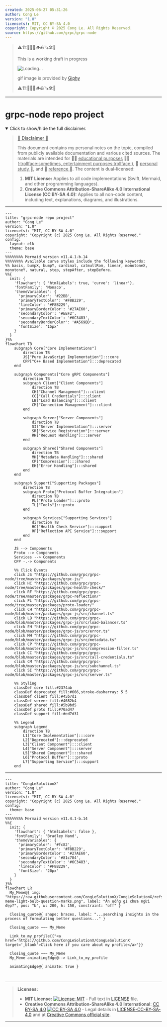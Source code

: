 ```yaml
---
created: 2025-06-27 05:31:26
author: Cong Le
version: "1.0"
license(s): MIT, CC BY-SA 4.0
copyright: Copyright © 2025 Cong Le. All Rights Reserved.
source: https://github.com/grpc/grpc-node
---
```



> ⚠️🏗️🚧🦺🧱🪵🪨🪚🛠️👷
> 
> This is a working draft in progress
> 
> ![Loading...](https://media2.giphy.com/media/v1.Y2lkPTc5MGI3NjExMXVjejV3dnVjc2o5MXd3eXBvcDR1cHlzbHQ1Z2R6YjY0ZHpmdjJ6OCZlcD12MV9pbnRlcm5hbF9naWZfYnlfaWQmY3Q9Zw/hL9q5k9dk9l0wGd4e0/giphy.gif)
>
> gif image is provided by [Giphy](https://giphy.com)
> 
> ⚠️🏗️🚧🦺🧱🪵🪨🪚🛠️👷


----




# grpc-node repo project
<details open>
<summary>Click to show/hide the full disclaimer.</summary>
   
> <ins>📢 **Disclaimer** 🚨</ins>
>
> This document contains my personal notes on the topic,
> compiled from publicly available documentation and various cited sources.
> The materials are intended for 👨‍🎓 <ins>educational purposes</ins> 👨‍🎓 (<ins>:trollface:sometimes, entertainment purposes:trollface:</ins>), 📖 <ins> personal study </ins> 📖, and 🔖 <ins> reference </ins> 🔖.
> The content is dual-licensed:
> 1. **MIT License:** Applies to all code implementations (Swift, Mermaid, and other programming languages).
> 2. **Creative Commons Attribution-ShareAlike 4.0 International License (CC BY-SA 4.0):** Applies to all non-code content, including text, explanations, diagrams, and illustrations.

</details>



---

```mermaid
---
title: "grpc-node repo project"
author: "Cong Le"
version: "1.0"
license(s): "MIT, CC BY-SA 4.0"
copyright: "Copyright (c) 2025 Cong Le. All Rights Reserved."
config:
  layout: elk
  theme: base
---
%%%%%%%% Mermaid version v11.4.1-b.14
%%%%%%%% Available curve styles include the following keywords:
%% basis, bumpX, bumpY, cardinal, catmullRom, linear, monotoneX, monotoneY, natural, step, stepAfter, stepBefore.
%%{
  init: {
    'flowchart': { 'htmlLabels': true, 'curve': 'linear'},
    'fontFamily': 'Monaco',
    'themeVariables': {
      'primaryColor': '#22BB',
      'primaryTextColor': '#F8B229',
      'lineColor': '#F8B229',
      'primaryBorderColor': '#27AE60',
      'secondaryColor': '#EEF2',
      'secondaryTextColor': '#6C3483',
      'secondaryBorderColor': '#A569BD',
      'fontSize': '15px'
    }
  }
}%%
flowchart TB
    subgraph Core["Core Implementations"]
        direction TB
        JS["Pure JavaScript Implementation"]:::core
        CPP["C++ Based Implementation"]:::deprecated
    end

    subgraph Components["Core gRPC Components"]
        direction TB
        subgraph Client["Client Components"]
            direction TB
            CH["Channel Management"]:::client
            CC["Call Credentials"]:::client
            LB["Load Balancing"]:::client
            CM["Connection Management"]:::client
        end

        subgraph Server["Server Components"]
            direction TB
            SI["Server Implementation"]:::server
            SR["Service Registration"]:::server
            RH["Request Handling"]:::server
        end

        subgraph Shared["Shared Components"]
            direction TB
            MH["Metadata Handling"]:::shared
            CP["Compression"]:::shared
            EH["Error Handling"]:::shared
        end
    end

    subgraph Support["Supporting Packages"]
        direction TB
        subgraph Proto["Protocol Buffer Integration"]
            direction TB
            PL["Proto Loader"]:::proto
            TL["Tools"]:::proto
        end

        subgraph Services["Supporting Services"]
            direction TB
            HC["Health Check Service"]:::support
            RF["Reflection API Service"]:::support
        end
    end

    JS --> Components
    Proto --> Components
    Services --> Components
    CPP -.-> Components

    %% Click Events
    click JS "https://github.com/grpc/grpc-node/tree/master/packages/grpc-js/"
    click HC "https://github.com/grpc/grpc-node/tree/master/packages/grpc-health-check/"
    click RF "https://github.com/grpc/grpc-node/tree/master/packages/grpc-reflection/"
    click PL "https://github.com/grpc/grpc-node/tree/master/packages/proto-loader/"
    click CH "https://github.com/grpc/grpc-node/blob/master/packages/grpc-js/src/channel.ts"
    click LB "https://github.com/grpc/grpc-node/blob/master/packages/grpc-js/src/load-balancer.ts"
    click EH "https://github.com/grpc/grpc-node/blob/master/packages/grpc-js/src/error.ts"
    click MH "https://github.com/grpc/grpc-node/blob/master/packages/grpc-js/src/metadata.ts"
    click CP "https://github.com/grpc/grpc-node/blob/master/packages/grpc-js/src/compression-filter.ts"
    click CC "https://github.com/grpc/grpc-node/blob/master/packages/grpc-js/src/call-credentials.ts"
    click CM "https://github.com/grpc/grpc-node/blob/master/packages/grpc-js/src/subchannel.ts"
    click SI "https://github.com/grpc/grpc-node/blob/master/packages/grpc-js/src/server.ts"

    %% Styling
    classDef core fill:#2374ab
    classDef deprecated fill:#666,stroke-dasharray: 5 5
    classDef client fill:#45b7d1
    classDef server fill:#4682b4
    classDef shared fill:#5b9bd5
    classDef proto fill:#70ad47
    classDef support fill:#ed7d31

    %% Legend
    subgraph Legend
        direction TB
        L1["Core Implementation"]:::core
        L2["Deprecated"]:::deprecated
        L3["Client Component"]:::client
        L4["Server Component"]:::server
        L5["Shared Component"]:::shared
        L6["Protocol Buffer"]:::proto
        L7["Supporting Service"]:::support
    end

```

----

<!-- 
```mermaid
%% Current Mermaid version
info
```  -->


```mermaid
---
title: "CongLeSolutionX"
author: "Cong Le"
version: "1.0"
license(s): "MIT, CC BY-SA 4.0"
copyright: "Copyright (c) 2025 Cong Le. All Rights Reserved."
config:
  theme: base
---
%%%%%%%% Mermaid version v11.4.1-b.14
%%{
  init: {
    'flowchart': { 'htmlLabels': false },
    'fontFamily': 'Bradley Hand',
    'themeVariables': {
      'primaryColor': '#fc82',
      'primaryTextColor': '#F8B229',
      'primaryBorderColor': '#27AE60',
      'secondaryColor': '#81c784',
      'secondaryTextColor': '#6C3483',
      'lineColor': '#F8B229',
      'fontSize': '20px'
    }
  }
}%%
flowchart LR
  My_Meme@{ img: "https://raw.githubusercontent.com/CongLeSolutionX/CongLeSolutionX/refs/heads/main/assets/images/My-meme-light-bulb-question-marks.png", label: "Ăn uống gì chưa ngừi đẹp?", pos: "b", w: 200, h: 150, constraint: "off" }

  Closing_quote@{ shape: braces, label: "...searching insights in the process of formulating better questions..." }
    
  Closing_quote ~~~ My_Meme
    
  Link_to_my_profile{{"<a href='https://github.com/CongLeSolutionX/CongLeSolutionX' target='_blank'>Click here if you care about my profile</a>"}}

  Closing_quote ~~~ My_Meme
  My_Meme animatingEdge@--> Link_to_my_profile
  
  animatingEdge@{ animate: true }



```

---
>**Licenses:**
>
>- **MIT License:**  [![License: MIT](https://img.shields.io/badge/License-MIT-yellow.svg)](LICENSE) - Full text in [LICENSE](LICENSE) file.
>- **Creative Commons Attribution-ShareAlike 4.0 International**: [CC BY-SA 4.0](https://creativecommons.org/licenses/by-sa/4.0/) [![CC BY-SA 4.0](https://licensebuttons.net/l/by-sa/4.0/88x31.png)](https://creativecommons.org/licenses/by-sa/4.0/) - Legal details in [LICENSE-CC-BY-SA-4.0](THE_PAST/LICENSE-CC-BY-SA-4.0) and at [Creative Commons official site](https://creativecommons.org/licenses/by-sa/4.0/).
>
---